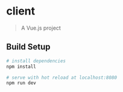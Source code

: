 # client

> A Vue.js project

## Build Setup

``` bash
# install dependencies
npm install

# serve with hot reload at localhost:8080
npm run dev
